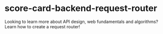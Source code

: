 # score-card-backend-request-router
Looking to learn more about API design, web fundamentals and algorithms? Learn how to create a request router!
